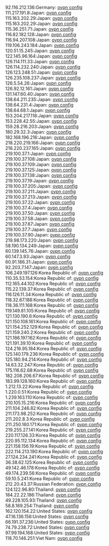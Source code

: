 92.116.212.136:Germany: [ovpn config](vpn/92_116_212_136.ovpn)  
111.217.191.8:Japan: [ovpn config](vpn/111_217_191_8.ovpn)  
115.163.202.29:Japan: [ovpn config](vpn/115_163_202_29.ovpn)  
115.163.202.29:Japan: [ovpn config](vpn/115_163_202_29.ovpn)  
115.36.251.71:Japan: [ovpn config](vpn/115_36_251_71.ovpn)  
116.82.182.128:Japan: [ovpn config](vpn/116_82_182_128.ovpn)  
116.94.207.108:Japan: [ovpn config](vpn/116_94_207_108.ovpn)  
119.106.243.184:Japan: [ovpn config](vpn/119_106_243_184.ovpn)  
120.51.15.245:Japan: [ovpn config](vpn/120_51_15_245.ovpn)  
122.145.96.164:Japan: [ovpn config](vpn/122_145_96_164.ovpn)  
126.114.111.33:Japan: [ovpn config](vpn/126_114_111_33.ovpn)  
126.114.232.240:Japan: [ovpn config](vpn/126_114_232_240.ovpn)  
126.123.248.51:Japan: [ovpn config](vpn/126_123_248_51.ovpn)  
126.235.108.237:Japan: [ovpn config](vpn/126_235_108_237.ovpn)  
126.5.54.26:Japan: [ovpn config](vpn/126_5_54_26.ovpn)  
126.92.12.161:Japan: [ovpn config](vpn/126_92_12_161.ovpn)  
131.147.60.40:Japan: [ovpn config](vpn/131_147_60_40.ovpn)  
138.64.211.235:Japan: [ovpn config](vpn/138_64_211_235.ovpn)  
138.64.231.4:Japan: [ovpn config](vpn/138_64_231_4.ovpn)  
138.64.68.1:Japan: [ovpn config](vpn/138_64_68_1.ovpn)  
153.204.217.118:Japan: [ovpn config](vpn/153_204_217_118.ovpn)  
153.228.42.55:Japan: [ovpn config](vpn/153_228_42_55.ovpn)  
159.28.216.203:Japan: [ovpn config](vpn/159_28_216_203.ovpn)  
180.29.32.3:Japan: [ovpn config](vpn/180_29_32_3.ovpn)  
182.168.196.216:Japan: [ovpn config](vpn/182_168_196_216.ovpn)  
218.220.219.166:Japan: [ovpn config](vpn/218_220_219_166.ovpn)  
218.220.237.165:Japan: [ovpn config](vpn/218_220_237_165.ovpn)  
219.100.37.1:Japan: [ovpn config](vpn/219_100_37_1.ovpn)  
219.100.37.108:Japan: [ovpn config](vpn/219_100_37_108.ovpn)  
219.100.37.109:Japan: [ovpn config](vpn/219_100_37_109.ovpn)  
219.100.37.125:Japan: [ovpn config](vpn/219_100_37_125.ovpn)  
219.100.37.138:Japan: [ovpn config](vpn/219_100_37_138.ovpn)  
219.100.37.19:Japan: [ovpn config](vpn/219_100_37_19.ovpn)  
219.100.37.205:Japan: [ovpn config](vpn/219_100_37_205.ovpn)  
219.100.37.211:Japan: [ovpn config](vpn/219_100_37_211.ovpn)  
219.100.37.213:Japan: [ovpn config](vpn/219_100_37_213.ovpn)  
219.100.37.22:Japan: [ovpn config](vpn/219_100_37_22.ovpn)  
219.100.37.4:Japan: [ovpn config](vpn/219_100_37_4.ovpn)  
219.100.37.50:Japan: [ovpn config](vpn/219_100_37_50.ovpn)  
219.100.37.58:Japan: [ovpn config](vpn/219_100_37_58.ovpn)  
219.100.37.67:Japan: [ovpn config](vpn/219_100_37_67.ovpn)  
219.100.37.7:Japan: [ovpn config](vpn/219_100_37_7.ovpn)  
219.100.37.90:Japan: [ovpn config](vpn/219_100_37_90.ovpn)  
219.98.173.220:Japan: [ovpn config](vpn/219_98_173_220.ovpn)  
58.190.134.249:Japan: [ovpn config](vpn/58_190_134_249.ovpn)  
60.139.145.76:Japan: [ovpn config](vpn/60_139_145_76.ovpn)  
60.147.3.93:Japan: [ovpn config](vpn/60_147_3_93.ovpn)  
60.91.186.31:Japan: [ovpn config](vpn/60_91_186_31.ovpn)  
92.203.7.147:Japan: [ovpn config](vpn/92_203_7_147.ovpn)  
106.249.197.126:Korea Republic of: [ovpn config](vpn/106_249_197_126.ovpn)  
110.35.53.154:Korea Republic of: [ovpn config](vpn/110_35_53_154.ovpn)  
112.165.44.102:Korea Republic of: [ovpn config](vpn/112_165_44_102.ovpn)  
115.22.139.37:Korea Republic of: [ovpn config](vpn/115_22_139_37.ovpn)  
116.126.11.34:Korea Republic of: [ovpn config](vpn/116_126_11_34.ovpn)  
118.32.67.188:Korea Republic of: [ovpn config](vpn/118_32_67_188.ovpn)  
118.36.111.168:Korea Republic of: [ovpn config](vpn/118_36_111_168.ovpn)  
119.149.81.105:Korea Republic of: [ovpn config](vpn/119_149_81_105.ovpn)  
121.130.190.6:Korea Republic of: [ovpn config](vpn/121_130_190_6.ovpn)  
121.150.108.161:Korea Republic of: [ovpn config](vpn/121_150_108_161.ovpn)  
121.154.252.129:Korea Republic of: [ovpn config](vpn/121_154_252_129.ovpn)  
121.159.240.2:Korea Republic of: [ovpn config](vpn/121_159_240_2.ovpn)  
121.186.197.162:Korea Republic of: [ovpn config](vpn/121_186_197_162.ovpn)  
121.191.39.10:Korea Republic of: [ovpn config](vpn/121_191_39_10.ovpn)  
124.216.95.184:Korea Republic of: [ovpn config](vpn/124_216_95_184.ovpn)  
125.140.179.236:Korea Republic of: [ovpn config](vpn/125_140_179_236.ovpn)  
125.180.94.214:Korea Republic of: [ovpn config](vpn/125_180_94_214.ovpn)  
14.63.32.247:Korea Republic of: [ovpn config](vpn/14_63_32_247.ovpn)  
175.116.62.68:Korea Republic of: [ovpn config](vpn/175_116_62_68.ovpn)  
182.208.206.67:Korea Republic of: [ovpn config](vpn/182_208_206_67.ovpn)  
183.99.128.160:Korea Republic of: [ovpn config](vpn/183_99_128_160.ovpn)  
1.212.13.22:Korea Republic of: [ovpn config](vpn/1_212_13_22.ovpn)  
1.220.0.51:Korea Republic of: [ovpn config](vpn/1_220_0_51.ovpn)  
1.239.163.110:Korea Republic of: [ovpn config](vpn/1_239_163_110.ovpn)  
210.105.15.216:Korea Republic of: [ovpn config](vpn/210_105_15_216.ovpn)  
211.104.246.82:Korea Republic of: [ovpn config](vpn/211_104_246_82.ovpn)  
211.173.98.252:Korea Republic of: [ovpn config](vpn/211_173_98_252.ovpn)  
211.202.8.3:Korea Republic of: [ovpn config](vpn/211_202_8_3.ovpn)  
211.250.160.171:Korea Republic of: [ovpn config](vpn/211_250_160_171.ovpn)  
219.255.27.141:Korea Republic of: [ovpn config](vpn/219_255_27_141.ovpn)  
220.117.126.33:Korea Republic of: [ovpn config](vpn/220_117_126_33.ovpn)  
220.95.112.134:Korea Republic of: [ovpn config](vpn/220_95_112_134.ovpn)  
221.158.156.19:Korea Republic of: [ovpn config](vpn/221_158_156_19.ovpn)  
222.114.213.190:Korea Republic of: [ovpn config](vpn/222_114_213_190.ovpn)  
27.124.234.241:Korea Republic of: [ovpn config](vpn/27_124_234_241.ovpn)  
36.38.62.125:Korea Republic of: [ovpn config](vpn/36_38_62_125.ovpn)  
49.142.46.178:Korea Republic of: [ovpn config](vpn/49_142_46_178.ovpn)  
49.174.239.56:Korea Republic of: [ovpn config](vpn/49_174_239_56.ovpn)  
59.10.5.241:Korea Republic of: [ovpn config](vpn/59_10_5_241.ovpn)  
212.20.43.37:Russian Federation: [ovpn config](vpn/212_20_43_37.ovpn)  
124.122.96.80:Thailand: [ovpn config](vpn/124_122_96_80.ovpn)  
184.22.22.186:Thailand: [ovpn config](vpn/184_22_22_186.ovpn)  
49.228.105.93:Thailand: [ovpn config](vpn/49_228_105_93.ovpn)  
58.8.169.254:Thailand: [ovpn config](vpn/58_8_169_254.ovpn)  
162.120.154.22:United States: [ovpn config](vpn/162_120_154_22.ovpn)  
47.16.136.156:United States: [ovpn config](vpn/47_16_136_156.ovpn)  
66.191.37.236:United States: [ovpn config](vpn/66_191_37_236.ovpn)  
74.79.238.72:United States: [ovpn config](vpn/74_79_238_72.ovpn)  
97.99.194.168:United States: [ovpn config](vpn/97_99_194_168.ovpn)  
118.70.146.251:Viet Nam: [ovpn config](vpn/118_70_146_251.ovpn)  
